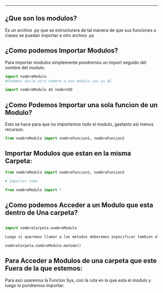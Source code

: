 
---
## **¿Que son los modulos?**

Es un archivo .py que se estructurara de tal manera de que sus funciones o clases se puedan importar a otro archivo .py

## **¿Como podemos Importar Modulos?**

Para importar modulos simplemente pondremos un import seguido del nombre del modulo:

```python
import nombreModulo 
#Podemos darle otro nombre a ese modulo con un AS

import nombreModulo AS nombreXD
```

## **¿Como Podemos Importar una sola funcion de un Modulo?**

Esto se hace para que no importemos todo el modulo, gastanto asi menos recursos.

```python
from nombreModulo import nombreFuncion1, nombreFuncion2
```


## **Importar Modulos que estan en la misma Carpeta:**

```python
from nombreModulo import nombreFuncion1, nombreFuncion2

# Importar todo

from nombreModulo import *
```



## **¿Como podemos Acceder a un Modulo que esta dentro de Una carpeta?**

```python

import nombreCarpeta.nombreModulo

Luego si queremos llamar a las metodos deberemos especificar tambien el nombre de la carpeta

nombreCarpeta.nombreModulo.metodo()
```

## **Para Acceder a Modulos de una carpeta que este Fuera de la que estemos:**

Para eso usaremos la Funcion Sys, con la ruta en la que esta el modulo y luego lo pondremos importar: